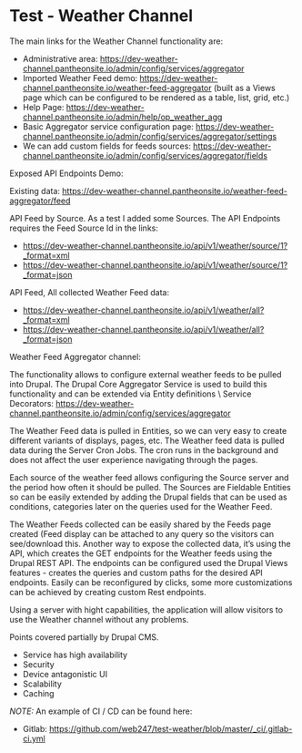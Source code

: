 # Test - Weather Channel
The main links for the Weather Channel functionality are:
- Administrative area: https://dev-weather-channel.pantheonsite.io/admin/config/services/aggregator
- Imported Weather Feed demo: https://dev-weather-channel.pantheonsite.io/weather-feed-aggregator (built as a Views page which can be configured to be rendered as a table, list, grid, etc.)
- Help Page: https://dev-weather-channel.pantheonsite.io/admin/help/op_weather_agg
- Basic Aggregator service configuration page: https://dev-weather-channel.pantheonsite.io/admin/config/services/aggregator/settings
- We can add custom fields for feeds sources: https://dev-weather-channel.pantheonsite.io/admin/config/services/aggregator/fields

Exposed API Endpoints Demo:

Existing data: https://dev-weather-channel.pantheonsite.io/weather-feed-aggregator/feed

API Feed by Source. As a test I added some Sources. The API Endpoints requires the Feed Source Id in the links:
- https://dev-weather-channel.pantheonsite.io/api/v1/weather/source/1?_format=xml
- https://dev-weather-channel.pantheonsite.io/api/v1/weather/source/1?_format=json

API Feed, All collected Weather Feed data:
- https://dev-weather-channel.pantheonsite.io/api/v1/weather/all?_format=xml
- https://dev-weather-channel.pantheonsite.io/api/v1/weather/all?_format=json

Weather Feed Aggregator channel:

The functionality allows to configure external weather feeds to be pulled into Drupal. The Drupal Core Aggregator Service is used to build this functionality and can be extended via  Entity definitions \ Service Decorators: https://dev-weather-channel.pantheonsite.io/admin/config/services/aggregator

The Weather Feed data is pulled in Entities, so we can very easy to create different variants of displays, pages, etc. The Weather feed data is pulled data during the Server Cron Jobs. The cron runs in the background and does not affect the user experience navigating through the pages.

Each source of the weather feed allows configuring the Source server and the period how often it should be pulled. The Sources are Fieldable Entities so can be easily extended by adding the Drupal fields that can be used as conditions, categories later on the queries used for the Weather Feed.

The Weather Feeds collected can be easily shared by the Feeds page created (Feed display can be attached to any query so the visitors can see/download this. Another way to expose the collected data, it’s using the API, which creates the GET endpoints for the Weather feeds using the Drupal REST API. The endpoints can be configured used the Drupal Views features - creates the queries and custom paths for the desired API endpoints. Easily can be reconfigured by clicks, some more customizations can be achieved by creating custom Rest endpoints.

Using a server with hight capabilities, the application will allow visitors to use the Weather channel without any problems.

Points covered partially by Drupal CMS.
- Service has high availability
- Security
- Device antagonistic UI
- Scalability
- Caching

*NOTE:* An example of CI / CD can be found here:
- Gitlab: https://github.com/web247/test-weather/blob/master/_ci/.gitlab-ci.yml
